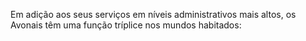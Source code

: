 ﻿Em adição aos seus serviços em níveis administrativos mais altos, os Avonais têm uma função tríplice nos mundos habitados:
